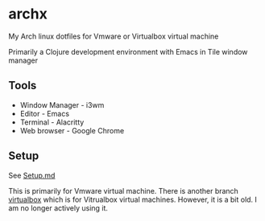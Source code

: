 # archx
My Arch linux dotfiles for Vmware or Virtualbox virtual machine

Primarily a Clojure development environment with Emacs in Tile window manager

## Tools
- Window Manager - i3wm
- Editor - Emacs
- Terminal - Alacritty
- Web browser - Google Chrome

## Setup
See [Setup.md](Setup.md)

This is primarily for Vmware virtual machine. There is another branch [virtualbox](https://github.com/paroda/archx/tree/virtualbox) 
which is for Vitrualbox virtual machines. However, it is a bit old. I am no longer actively using it.

